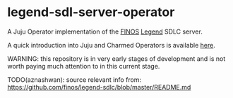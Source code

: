 # legend-sdl-server-operator
A Juju Operator implementation of the [FINOS](https://www.finos.org)
[Legend](https://legend.finos.org) SDLC server.

A quick introduction into Juju and Charmed Operators is available 
[here](https://juju.is/docs/olm/quick-reference).

WARNING: this repository is in very early stages of development and is not
worth paying much attention to in this current stage.

TODO(aznashwan): source relevant info from:
https://github.com/finos/legend-sdlc/blob/master/README.md
